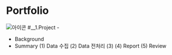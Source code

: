 # Portfolio
![아이콘](https://cdn.iconscout.com/icon/premium/png-256-thumb/data-analysis-1565652-1327717.png)
#__1.Project -

* Background
* Summary
 (1) Data 수집
 (2) Data 전처리
 (3) 
 (4) Report
 (5) Review
